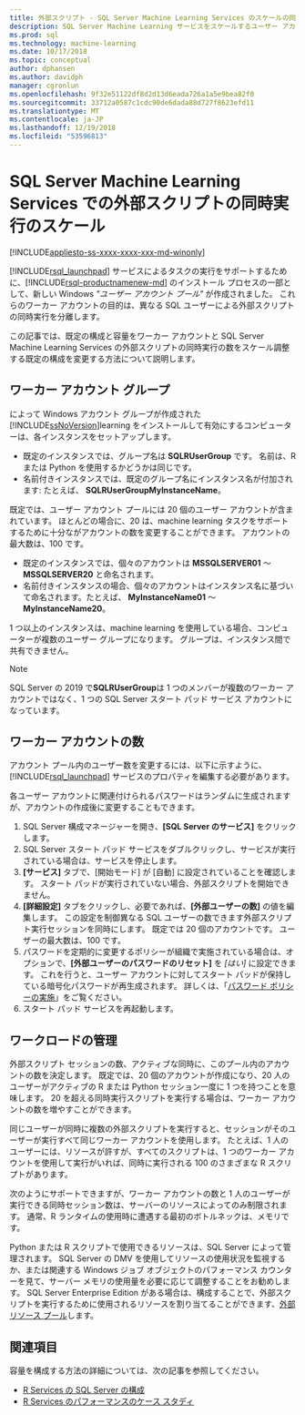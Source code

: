 ```yaml
---
title: 外部スクリプト - SQL Server Machine Learning Services のスケールの同時実行
description: SQL Server Machine Learning サービスをスケールするユーザー アカウント プールや同時実行の並列 R と Python スクリプトの実行を構成します。
ms.prod: sql
ms.technology: machine-learning
ms.date: 10/17/2018
ms.topic: conceptual
author: dphansen
ms.author: davidph
manager: cgronlun
ms.openlocfilehash: 9f32e51122df8d2d13d6eada726a1a5e9bea82f0
ms.sourcegitcommit: 33712a0587c1cdc90de6dada88d727f8623efd11
ms.translationtype: MT
ms.contentlocale: ja-JP
ms.lasthandoff: 12/19/2018
ms.locfileid: "53596813"
---
```

# <a name="scale-concurrent-execution-of-external-scripts-in-sql-server-machine-learning-services"></a>SQL Server Machine Learning Services での外部スクリプトの同時実行のスケール
[!INCLUDE[appliesto-ss-xxxx-xxxx-xxx-md-winonly](../../includes/appliesto-ss-xxxx-xxxx-xxx-md-winonly.md)]

[!INCLUDE[rsql_launchpad](../../includes/rsql-launchpad-md.md)] サービスによるタスクの実行をサポートするために、[!INCLUDE[rsql-productnamenew-md](../../includes/rsql-productnamenew-md.md)] のインストール プロセスの一部として、新しい Windows *"ユーザー アカウント プール"* が作成されました。 これらのワーカー アカウントの目的は、異なる SQL ユーザーによる外部スクリプトの同時実行を分離します。

この記事では、既定の構成と容量をワーカー アカウントと SQL Server Machine Learning Services の外部スクリプトの同時実行の数をスケール調整する既定の構成を変更する方法について説明します。

## <a name="worker-account-group"></a>ワーカー アカウント グループ

によって Windows アカウント グループが作成された[!INCLUDE[ssNoVersion](../../includes/ssnoversion-md.md)]learning をインストールして有効にするコンピューターは、各インスタンスをセットアップします。

- 既定のインスタンスでは、グループ名は **SQLRUserGroup** です。 名前は、R または Python を使用するかどうかは同じです。
- 名前付きインスタンスでは、既定のグループ名にインスタンス名が付加されます: たとえば、 **SQLRUserGroupMyInstanceName**。

既定では、ユーザー アカウント プールには 20 個のユーザー アカウントが含まれています。 ほとんどの場合に、20 は、machine learning タスクをサポートするために十分ながアカウントの数を変更することができます。 アカウントの最大数は、100 です。

- 既定のインスタンスでは、個々のアカウントは **MSSQLSERVER01** ～ **MSSQLSERVER20** と命名されます。
- 名前付きインスタンスの場合、個々のアカウントはインスタンス名に基づいて命名されます。たとえば、 **MyInstanceName01** ～ **MyInstanceName20**。

1 つ以上のインスタンスは、machine learning を使用している場合、コンピューターが複数のユーザー グループになります。 グループは、インスタンス間で共有できません。

> [!Note]
> SQL Server の 2019 で**SQLRUserGroup**は 1 つのメンバーが複数のワーカー アカウントではなく、1 つの SQL Server スタート パッド サービス アカウントになっています。

<a name = "HowToChangeGroup"> </a>

## <a name="number-of-worker-accounts"></a>ワーカー アカウントの数

アカウント プール内のユーザー数を変更するには、以下に示すように、[!INCLUDE[rsql_launchpad](../../includes/rsql-launchpad-md.md)] サービスのプロパティを編集する必要があります。

各ユーザー アカウントに関連付けられるパスワードはランダムに生成されますが、アカウントの作成後に変更することもできます。

1. SQL Server 構成マネージャーを開き、**[SQL Server のサービス]** をクリックします。
2. SQL Server スタート パッド サービスをダブルクリックし、サービスが実行されている場合は、サービスを停止します。
3.  **[サービス]** タブで、[開始モード] が [自動] に設定されていることを確認します。 スタート パッドが実行されていない場合、外部スクリプトを開始できません。
4.  **[詳細設定]** タブをクリックし、必要であれば、**[外部ユーザーの数]** の値を編集します。 この設定を制御異なる SQL ユーザーの数できます外部スクリプト実行セッションを同時にします。 既定では 20 個のアカウントです。 ユーザーの最大数は、100 です。
5. パスワードを定期的に変更するポリシーが組織で実施されている場合は、オプションで、**[外部ユーザーのパスワードのリセット]** を _[はい]_ に設定できます。 これを行うと、ユーザー アカウントに対してスタート パッドが保持している暗号化パスワードが再生成されます。 詳しくは、「[パスワード ポリシーの実施](../security/sql-server-launchpad-service-account.md#bkmk_EnforcePolicy)」をご覧ください。
6.  スタート パッド サービスを再起動します。

## <a name="managing-workloads"></a>ワークロードの管理

外部スクリプト セッションの数、アクティブな同時に、このプール内のアカウントの数を決定します。  既定では、20 個のアカウントが作成になり、20 人のユーザーがアクティブの R または Python セッション一度に 1 つを持つことを意味します。 20 を超える同時実行スクリプトを実行する場合は、ワーカー アカウントの数を増やすことができます。

同じユーザーが同時に複数の外部スクリプトを実行すると、セッションがそのユーザーが実行すべて同じワーカー アカウントを使用します。 たとえば、1 人のユーザーには、リソースが許すが、すべてのスクリプトは、1 つのワーカー アカウントを使用して実行がいれば、同時に実行される 100 のさまざまな R スクリプトがあります。

次のようにサポートできますが、ワーカー アカウントの数と 1 人のユーザーが実行できる同時セッション数は、サーバーのリソースによってのみ制限されます。 通常、R ランタイムの使用時に遭遇する最初のボトルネックは、メモリです。

Python または R スクリプトで使用できるリソースは、SQL Server によって管理されます。 SQL Server の DMV を使用してリソースの使用状況を監視するか、または関連する Windows ジョブ オブジェクトのパフォーマンス カウンターを見て、サーバー メモリの使用量を必要に応じて調整することをお勧めします。 SQL Server Enterprise Edition がある場合は、構成することで、外部スクリプトを実行するために使用されるリソースを割り当てることができます、[外部リソース プール](how-to-create-a-resource-pool.md)します。

## <a name="see-also"></a>関連項目

容量を構成する方法の詳細については、次の記事を参照してください。

- [R Services の SQL Server の構成](../../advanced-analytics/r/sql-server-configuration-r-services.md)
- [R Services のパフォーマンスのケース スタディ](../../advanced-analytics/r/performance-case-study-r-services.md)